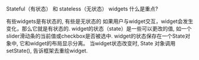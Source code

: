 <html>
	Stateful（有状态） 和 stateless（无状态） widgets
什么是重点?

有些widgets是有状态的, 有些是无状态的
如果用户与widget交互，widget会发生变化，那么它就是有状态的.
widget的状态（state）是一些可以更改的值, 如一个slider滑动条的当前值或checkbox是否被选中.
widget的状态保存在一个State对象中, 它和widget的布局显示分离。
当widget状态改变时, State 对象调用setState(), 告诉框架去重绘widget.
</html>